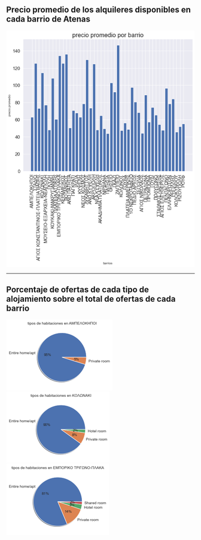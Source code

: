 ## Precio promedio de los alquileres disponibles en cada barrio de Atenas

<img src="/img/n_avarage.png">

---

## Porcentaje de ofertas de cada tipo de alojamiento sobre el total de ofertas de cada barrio

<img src="/img/n1.png">
<img src="/img/n2.png">
<img src="/img/n3.png">